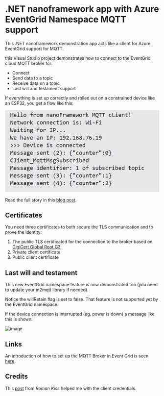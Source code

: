 # .NET nanoframework app with Azure EventGrid Namespace MQTT support

This .NET nanoframework demonstration app acts like a client for Azure EventGrid support for MQTT.

this Visual Studio project demonstrates how to connect to the EventGrid cloud MQTT broker for:

- Connect
- Send data to a topic
- Receive data on a topic
- Last will and testament support

If everything is set up correctly and rolled out on a constrained device like an ESP32, you get a flow like this:

![image](assets/dotnet-nanoframework-flow.png)

Read the full story in this [blog post](https://sandervandevelde.wordpress.com/2024/04/16/connect-esp32-to-eventgrid-over-mqtt-with-nanoframework/).

## Certificates

You need three certificates to both secure the TLS communication and to prove the identity:

1. The public TLS certificated for the connection to the broker based on [DigiCert Global Root G3](https://www.digicert.com/kb/digicert-root-certificates.htm)
2. Private client certificate
3. Public client certificate 

## Last will and testament

This new EventGrid namespace feature is now demonstrated too (you need to update your m2mqtt library if needed).

Notice the willRetain flag is set to false. That feature is not supported yet by the EventGrid namespace.

If the device connection is interrupted (eg. power is down) a message like this is shown:

![image](https://github.com/sandervandevelde/Nanoframework-Cloud-MQTT-Broker-support/assets/694737/6ebe2699-bb99-44a3-b95a-d5af9d0e5b78)

## Links

An introduction of how to set up the MQTT Broker in Event Grid is seen [here](https://sandervandevelde.wordpress.com/2023/10/14/a-first-look-at-azure-eventgrid-mqtt-support/).

## Credits

This [post](https://stackoverflow.com/questions/78314752/how-to-use-event-grid-namespace-mqtt-hostname-on-esp32-or-esp32-online-like-wokw/78330697#78330697) from *Roman Kiss* helped me with the client credentials. 
